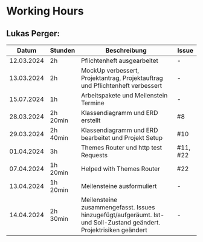 # Working Hours

## Lukas Perger:
| Datum      | Stunden  | Beschreibung                                                                  | Issue |
|------------|----------|-------------------------------------------------------------------------------|-------|
| 12.03.2024 | 2h       | Pflichtenheft ausgearbeitet                                                   | -     |
| 13.03.2024 | 2h       | MockUp verbessert, Projektantrag, Projektauftrag und Pflichtenheft verbessert | -     |
| 15.07.2024 | 1h       | Arbeitspakete und Meilenstein Termine                                         | -     |
| 28.03.2024 | 2h 20min | Klassendiagramm und ERD erstellt                                              |#8|
| 29.03.2024 | 2h 40min | Klassendiagramm und ERD bearbeitet und Projekt Setup                          |#10|
| 01.04.2024 | 3h       | Themes Router und http test Requests                                          |#11, #22|
| 07.04.2024 | 1h 20min | Helped with Themes Router                                                     |#22|
| 13.04.2024 | 1h 20min | Meilensteine ausformuliert | - |
| 14.04.2024 | 2h 30min | Meilensteine zusammengefasst. Issues hinzugefügt/aufgeräumt. Ist- und Soll-Zustand geändert. Projektrisiken geändert|-|